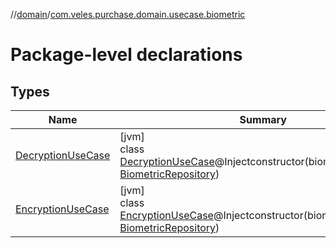 //[domain](../../index.md)/[com.veles.purchase.domain.usecase.biometric](index.md)

# Package-level declarations

## Types

| Name | Summary |
|---|---|
| [DecryptionUseCase](-decryption-use-case/index.md) | [jvm]<br>class [DecryptionUseCase](-decryption-use-case/index.md)@Injectconstructor(biometricRepository: [BiometricRepository](../com.veles.purchase.domain.repository.auth/-biometric-repository/index.md)) |
| [EncryptionUseCase](-encryption-use-case/index.md) | [jvm]<br>class [EncryptionUseCase](-encryption-use-case/index.md)@Injectconstructor(biometricRepository: [BiometricRepository](../com.veles.purchase.domain.repository.auth/-biometric-repository/index.md)) |
